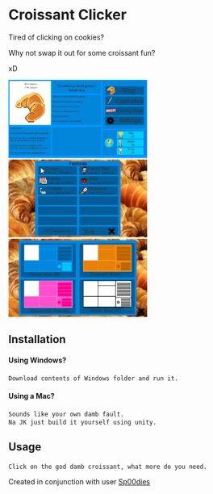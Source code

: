 # Croissant Clicker

Tired of clicking on cookies?

Why not swap it out for some croissant fun?

xD

<p float="left">
  <img src="Images/Main Menu.png" alt="MainMenu" width="275" />
  <img src="Images/Upgrades.png" alt="Upgrades" width="275" /> 
  <img src="Images/Themes.png" alt="Themes" width="275" />
</p>

## Installation

#### Using Windows?
```
Download contents of Windows folder and run it.
```
#### Using a Mac?

```
Sounds like your own damb fault. 
Na JK just build it yourself using unity.
```

## Usage

```
Click on the god damb croissant, what more do you need.
```

Created in conjunction with user [Sp00dies](https://github.com/spoodies)
